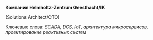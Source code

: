 **Компания Helmholtz-Zentrum Geesthacht/IK**

(Solutions Architect/CTO)

Ключевые слова: *SCADA, DCS, IoT, архитектура микросервисов, проектирование реактивных систем*